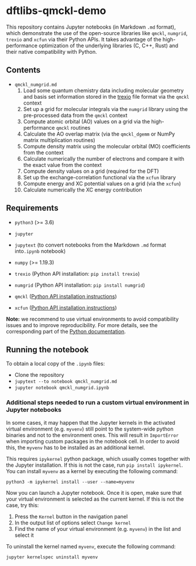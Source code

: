 # dftlibs-qmckl-demo

This repository contains Jupyter notebooks (in Markdown `.md` format),
which demonstrate the use of the open-source libraries like 
`qmckl`, `numgrid`, `trexio` and `xcfun` via their Python APIs. 
It takes advantage of the high-performance optimization of the underlying libraries 
(C, C++, Rust) and their native compatibility with Python. 


## Contents

- `qmckl_numgrid.md`
  1. Load some quantum chemistry data including molecular geometry and basis set information stored in the [trexio](https://github.com/TREX-CoE/trexio) file format via the `qmckl` context
  2. Set up a grid for molecular integrals via the `numgrid` library using the pre-processed data from the `qmckl` context
  3. Compute atomic orbital (AO) values on a grid via the high-performance `qmckl` routines
  4. Calculate the AO overlap matrix (via the `qmckl_dgemm` or NumPy matrix multiplication routines)
  5. Compute density matrix using the molecular orbital (MO) coefficients from the context
  6. Calculate numerically the number of electrons and compare it with the exact value from the context
  7. Compute density values on a grid (required for the DFT)
  8. Set up the exchange-correlation functional via the `xcfun` library
  9. Compute energy and XC potential values on a grid (via the `xcfun`)
  10. Calculate numerically the XC energy contribution


## Requirements

- `python3` 	(>= 3.6) 
- `jupyter`
- `jupytext` 	(to convert notebooks from the Markdown `.md` format into`.ipynb` notebook)

- `numpy`	(>= 1.19.3)
- `trexio`	(Python API installation: `pip install trexio`)
- `numgrid` 	(Python API installation: `pip install numgrid`) 
- `qmckl` 	([Python API installation instructions](https://github.com/TREX-CoE/qmckl/blob/master/README.md))
- `xcfun`	([Python API installation instructions](https://xcfun.readthedocs.io/en/latest/building.html#))

**Note:** we recommend to use virtual environments to avoid compatibility issues and to improve reproducibility.
For more details, see the corresponding part of the [Python documentation](https://docs.python.org/3/library/venv.html#creating-virtual-environments).


## Running the notebook

To obtain a local copy of the `.ipynb` files: 

- Clone the repository
- `jupytext --to notebook qmckl_numgrid.md`
- `jupyter notebook qmckl_numgrid.ipynb`


### Additional steps needed to run a custom virtual environment in Jupyter notebooks

In some cases, it may happen that the Jupyter kernels in the activated virtual environment 
(e.g. `myvenv`) still point to the system-wide python binaries and not to the environment ones.
This will result in `ImportError` when importing custom packages in the notebook cell. 
In order to avoid this, the `myvenv` has to be installed as an additional kernel.

This requires `ipykernel` python package, which usually comes together with the Jupyter installation. If this is not the case, run `pip install ipykernel`.
You can install `myvenv` as a kernel by executing the following command:

`python3 -m ipykernel install --user --name=myvenv`

Now you can launch a Jupyter notebook. Once it is open, make sure that your virtual environment is selected as the current kernel.
If this is not the case, try this:

1. Press the `Kernel` button in the navigation panel
2. In the output list of options select `Change kernel`
3. Find the name of your virtual environment (e.g. `myvenv`) in the list and select it

To uninstall the kernel named `myvenv`, execute the following command:

`jupyter kernelspec uninstall myvenv`
